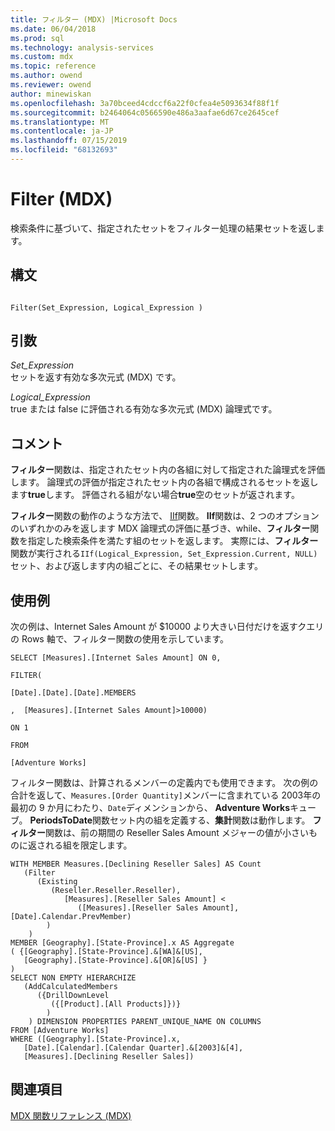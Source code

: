 ```yaml
---
title: フィルター (MDX) |Microsoft Docs
ms.date: 06/04/2018
ms.prod: sql
ms.technology: analysis-services
ms.custom: mdx
ms.topic: reference
ms.author: owend
ms.reviewer: owend
author: minewiskan
ms.openlocfilehash: 3a70bceed4cdccf6a22f0cfea4e5093634f88f1f
ms.sourcegitcommit: b2464064c0566590e486a3aafae6d67ce2645cef
ms.translationtype: MT
ms.contentlocale: ja-JP
ms.lasthandoff: 07/15/2019
ms.locfileid: "68132693"
---
```

# <a name="filter-mdx"></a>Filter (MDX)


  検索条件に基づいて、指定されたセットをフィルター処理の結果セットを返します。  
  
## <a name="syntax"></a>構文  
  
```  
  
Filter(Set_Expression, Logical_Expression )  
```  
  
## <a name="arguments"></a>引数  
 *Set_Expression*  
 セットを返す有効な多次元式 (MDX) です。  
  
 *Logical_Expression*  
 true または false に評価される有効な多次元式 (MDX) 論理式です。  
  
## <a name="remarks"></a>コメント  
 **フィルター**関数は、指定されたセット内の各組に対して指定された論理式を評価します。 論理式の評価が指定されたセット内の各組で構成されるセットを返します**true**します。 評価される組がない場合**true**空のセットが返されます。  
  
 **フィルター**関数の動作のような方法で、 [IIf](../mdx/iif-mdx.md)関数。 **IIf**関数は、2 つのオプションのいずれかのみを返します MDX 論理式の評価に基づき、while、**フィルター**関数を指定した検索条件を満たす組のセットを返します。 実際には、**フィルター**関数が実行される`IIf(Logical_Expression, Set_Expression.Current, NULL)`セット、および返します内の組ごとに、その結果セットします。  
  
## <a name="examples"></a>使用例  
 次の例は、Internet Sales Amount が $10000 より大きい日付だけを返すクエリの Rows 軸で、フィルター関数の使用を示しています。  
  
 `SELECT [Measures].[Internet Sales Amount] ON 0,`  
  
 `FILTER(`  
  
 `[Date].[Date].[Date].MEMBERS`  
  
 `,  [Measures].[Internet Sales Amount]>10000)`  
  
 `ON 1`  
  
 `FROM`  
  
 `[Adventure Works]`  
  
 フィルター関数は、計算されるメンバーの定義内でも使用できます。 次の例の合計を返して、`Measures.[Order Quantity]`メンバーに含まれている 2003年の最初の 9 か月にわたり、`Date`ディメンションから、 **Adventure Works**キューブ。 **PeriodsToDate**関数セット内の組を定義する、**集計**関数は動作します。 **フィルター**関数は、前の期間の Reseller Sales Amount メジャーの値が小さいものに返される組を限定します。  
  
```  
WITH MEMBER Measures.[Declining Reseller Sales] AS Count  
   (Filter  
      (Existing  
         (Reseller.Reseller.Reseller),   
            [Measures].[Reseller Sales Amount] <   
               ([Measures].[Reseller Sales Amount],[Date].Calendar.PrevMember)  
        )  
    )  
MEMBER [Geography].[State-Province].x AS Aggregate   
( {[Geography].[State-Province].&[WA]&[US],   
   [Geography].[State-Province].&[OR]&[US] }   
)  
SELECT NON EMPTY HIERARCHIZE   
   (AddCalculatedMembers   
      ({DrillDownLevel  
         ({[Product].[All Products]})}  
        )  
    ) DIMENSION PROPERTIES PARENT_UNIQUE_NAME ON COLUMNS   
FROM [Adventure Works]  
WHERE ([Geography].[State-Province].x,   
   [Date].[Calendar].[Calendar Quarter].&[2003]&[4],  
   [Measures].[Declining Reseller Sales])  
```  
  
## <a name="see-also"></a>関連項目  
 [MDX 関数リファレンス &#40;MDX&#41;](../mdx/mdx-function-reference-mdx.md)  
  
  
